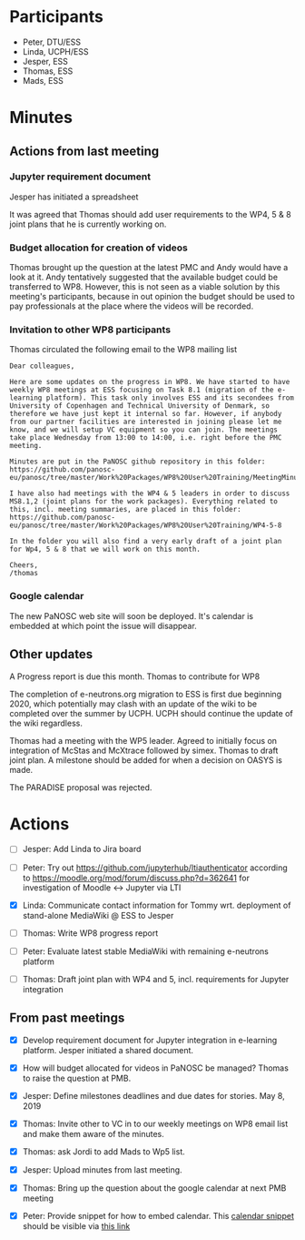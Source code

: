 # Participants

* Peter, DTU/ESS
* Linda, UCPH/ESS
* Jesper, ESS
* Thomas, ESS
* Mads, ESS

# Minutes

## Actions from last meeting

### Jupyter requirement document
Jesper has initiated a spreadsheet

It was agreed that Thomas should add user requirements to the WP4, 5  & 8 joint plans that he is currently working on.

### Budget allocation for creation of videos
Thomas brought up the question at the latest PMC and Andy would have a look at it. Andy tentatively suggested that the 
available budget could be transferred to WP8. However, this is not seen as a viable solution by this meeting's participants, 
because in out opinion the budget should be used to pay professionals at the place where the videos will be recorded.

### Invitation to other WP8 participants
Thomas circulated the following email to the WP8 mailing list
```
Dear colleagues,
 
Here are some updates on the progress in WP8. We have started to have weekly WP8 meetings at ESS focusing on Task 8.1 (migration of the e-learning platform). This task only involves ESS and its secondees from University of Copenhagen and Technical University of Denmark, so therefore we have just kept it internal so far. However, if anybody from our partner facilities are interested in joining please let me know, and we will setup VC equipment so you can join. The meetings take place Wednesday from 13:00 to 14:00, i.e. right before the PMC meeting.
 
Minutes are put in the PaNOSC github repository in this folder:
https://github.com/panosc-eu/panosc/tree/master/Work%20Packages/WP8%20User%20Training/MeetingMinutes
 
I have also had meetings with the WP4 & 5 leaders in order to discuss MS8.1,2 (joint plans for the work packages). Everything related to this, incl. meeting summaries, are placed in this folder:
https://github.com/panosc-eu/panosc/tree/master/Work%20Packages/WP8%20User%20Training/WP4-5-8
 
In the folder you will also find a very early draft of a joint plan for Wp4, 5 & 8 that we will work on this month.
 
Cheers,
/thomas
```

### Google calendar
The new PaNOSC web site will soon be deployed. It's calendar is embedded at which point the issue will disappear.


## Other updates
A Progress report is due this month. Thomas to contribute for WP8

The completion of e-neutrons.org migration to ESS is first due beginning 2020, which potentially may clash with an update of the wiki to be completed over the summer by UCPH. UCPH should continue the update of the wiki regardless. 

Thomas had a meeting with the WP5 leader. Agreed to initially focus on integration of McStas and McXtrace followed by simex. Thomas to draft joint plan. A milestone should be added for when a decision on OASYS is made. 

The PARADISE proposal was rejected.


# Actions
- [ ] Jesper: Add Linda to Jira board
- [ ] Peter: Try out https://github.com/jupyterhub/ltiauthenticator according to https://moodle.org/mod/forum/discuss.php?d=362641 for investigation of Moodle <-> Jupyter via LTI
- [x] Linda: Communicate contact information for Tommy wrt. deployment of stand-alone MediaWiki @ ESS to Jesper
- [ ] Thomas: Write WP8 progress report
- [ ] Peter: Evaluate latest stable MediaWiki with remaining e-neutrons platform
- [ ] Thomas: Draft joint plan with WP4 and 5, incl. requirements for Jupyter integration


## From past meetings

- [x] Develop requirement document for Jupyter integration in e-learning platform. Jesper initiated a shared document.
- [x] How will budget allocated for videos in PaNOSC be managed? Thomas to raise the question at PMB.    
- [x] Jesper: Define milestones deadlines and due dates for stories. May 8, 2019
- [x] Thomas: Invite other to VC in to our weekly meetings on WP8 email list and make them aware of the minutes.
- [x] Thomas: ask Jordi to add Mads to Wp5 list.
- [x] Jesper: Upload minutes from last meeting.
- [x] Thomas: Bring up the question about the google calendar at next PMB meeting
- [x] Peter: Provide snippet for how to embed calendar.
        This [calendar snippet](snippets/PaNOSC-Calendar.html) should be visible via [this link](http://htmlpreview.github.io/?https://github.com/panosc-eu/panosc/blob/master/Work%20Packages/WP8%20User%20Training/MeetingMinutes/snippets/PaNOSC-Calendar.html)

